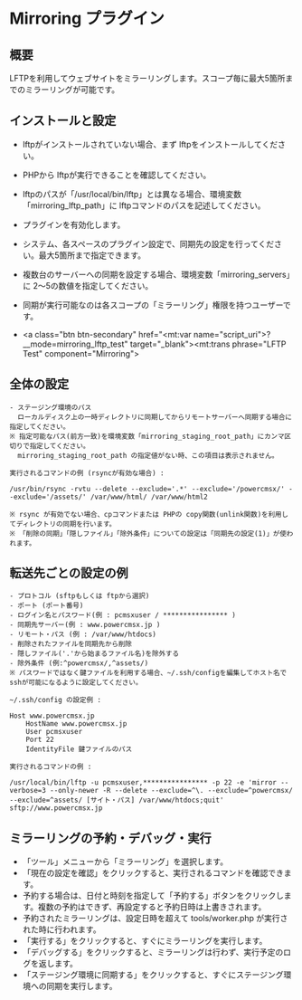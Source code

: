 # Mirroring プラグイン

## 概要

LFTPを利用してウェブサイトをミラーリングします。スコープ毎に最大5箇所までのミラーリングが可能です。

## インストールと設定

- lftpがインストールされていない場合、まず lftpをインストールしてください。
- PHPから lftpが実行できることを確認してください。
- lftpのパスが「/usr/local/bin/lftp」とは異なる場合、環境変数「mirroring\_lftp\_path」に lftpコマンドのパスを記述してください。
- プラグインを有効化します。
- システム、各スペースのプラグイン設定で、同期先の設定を行ってください。最大5箇所まで指定できます。
- 複数台のサーバーへの同期を設定する場合、環境変数「mirroring\_servers」に 2〜5の数値を指定してください。
- 同期が実行可能なのは各スコープの「ミラーリング」権限を持つユーザーです。

- <a class="btn btn-secondary" href="<mt:var name="script_uri">?__mode=mirroring_lftp_test" target="_blank"><mt:trans phrase="LFTP Test" component="Mirroring"> <i class="fa fa-external-link" aria-hidden="true"></i></a>

## 全体の設定

    - ステージング環境のパス
      ローカルディスク上の一時ディレクトリに同期してからリモートサーバーへ同期する場合に指定してください。
    ※ 指定可能なパス(前方一致)を環境変数「mirroring_staging_root_path」にカンマ区切りで指定してください。
      mirroring_staging_root_path の指定値がない時、この項目は表示されません。

    実行されるコマンドの例 (rsyncが有効な場合) :
    
    /usr/bin/rsync -rvtu --delete --exclude='.*' --exclude='/powercmsx/' --exclude='/assets/' /var/www/html/ /var/www/html2

    ※ rsync が有効でない場合、cpコマンドまたは PHPの copy関数(unlink関数)を利用してディレクトリの同期を行います。
    ※ 「削除の同期」「隠しファイル」「除外条件」についての設定は「同期先の設定(1)」が使われます。

## 転送先ごとの設定の例

    - プロトコル (sftpもしくは ftpから選択)
    - ポート (ポート番号)
    - ログイン名とパスワード(例 : pcmsxuser / **************** )
    - 同期先サーバー(例 : www.powercmsx.jp )
    - リモート・パス (例 : /var/www/htdocs)
    - 削除されたファイルを同期先から削除
    - 隠しファイル('.'から始まるファイル名)を除外する
    - 除外条件 (例:^powercmsx/,^assets/)
    ※ パスワードではなく鍵ファイルを利用する場合、~/.ssh/configを編集してホスト名で sshが可能になるように設定してください。
    
    ~/.ssh/config の設定例 :
    
    Host www.powercmsx.jp
        HostName www.powercmsx.jp
        User pcmsxuser
        Port 22
        IdentityFile 鍵ファイルのパス
    
    実行されるコマンドの例 :
    
    /usr/local/bin/lftp -u pcmsxuser,**************** -p 22 -e 'mirror --verbose=3 --only-newer -R --delete --exclude=^\. --exclude=^powercmsx/ --exclude=^assets/ [サイト・パス] /var/www/htdocs;quit' sftp://www.powercmsx.jp
    
## ミラーリングの予約・デバッグ・実行

- 「ツール」メニューから「ミラーリング」を選択します。
- 「現在の設定を確認」をクリックすると、実行されるコマンドを確認できます。
- 予約する場合は、日付と時刻を指定して「予約する」ボタンをクリックします。複数の予約はできず、再設定すると予約日時は上書きされます。
- 予約されたミラーリングは、設定日時を超えて tools/worker\.php が実行された時に行われます。
- 「実行する」をクリックすると、すぐにミラーリングを実行します。
- 「デバッグする」をクリックすると、ミラーリングは行わず、実行予定のログを返します。
- 「ステージング環境に同期する」をクリックすると、すぐにステージング環境への同期を実行します。
